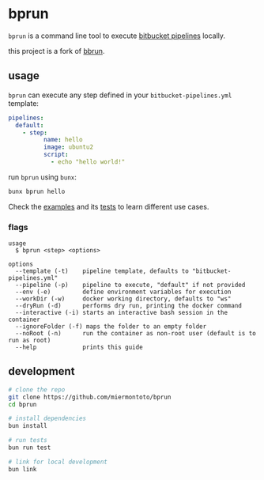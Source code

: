 # bprun

`bprun` is a command line tool to execute [bitbucket pipelines](https://confluence.atlassian.com/bitbucket/configure-bitbucket-pipelines-yml-792298910.html) locally.

this project is a fork of [bbrun](https://github.com/mserranom/bbrun).

## usage

`bprun` can execute any step defined in your `bitbucket-pipelines.yml` template:

```yaml
pipelines:
  default:
    - step:
          name: hello
          image: ubuntu2
          script:
            - echo "hello world!"
```

run `bprun` using `bunx`:

```bash
bunx bprun hello
```

Check the [examples](https://github.com/miermontoto/bprun/tree/master/examples) and its [tests](https://github.com/miermontoto/bprun/blob/master/examples/examples.test.js) to learn different use cases.

### flags

```
usage
  $ bprun <step> <options>

options
  --template (-t)    pipeline template, defaults to "bitbucket-pipelines.yml"
  --pipeline (-p)    pipeline to execute, "default" if not provided
  --env (-e)         define environment variables for execution
  --workDir (-w)     docker working directory, defaults to "ws"
  --dryRun (-d)      performs dry run, printing the docker command
  --interactive (-i) starts an interactive bash session in the container
  --ignoreFolder (-f) maps the folder to an empty folder
  --noRoot (-n)      run the container as non-root user (default is to run as root)
  --help             prints this guide
```

## development

```bash
# clone the repo
git clone https://github.com/miermontoto/bprun
cd bprun

# install dependencies
bun install

# run tests
bun run test

# link for local development
bun link
```
